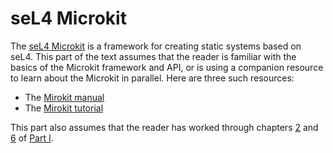 <!--
    Copyright 2024, Colias Group, LLC

    SPDX-License-Identifier: CC-BY-SA-4.0
-->

# seL4 Microkit

The [seL4 Microkit](https://github.com/seL4/microkit) is a framework for creating static systems based on seL4.
This part of the text assumes that the reader is familiar with the basics of the Microkit framework and API, or is using a companion resource to learn about the Microkit in parallel.
Here are three such resources:
- The [Mirokit manual](https://github.com/seL4/microkit/blob/main/docs/manual.md)
- The [Mirokit tutorial](https://trustworthy.systems/projects/microkit/tutorial/welcome.html)

This part also assumes that the reader has worked through chapters [2](../root-task/hello-world.html) and [6](../root-task/spawn-thread.html) of [Part I](../root-task/index.html).
